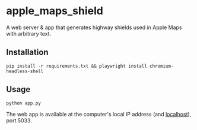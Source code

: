 # apple_maps_shield

A web server & app that generates highway shields used in Apple Maps with arbitrary text.

## Installation

```
pip install -r requirements.txt && playwright install chromium-headless-shell
```

## Usage

```
python app.py
```

The web app is available at the computer's local IP address (and [localhost](http://localhost:5033)), port 5033.